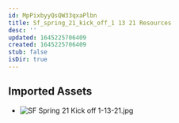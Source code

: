 ```yaml
---
id: MpPixbyyQsQW33qxaPlbn
title: Sf_spring_21_kick_off_1 13 21 Resources
desc: ''
updated: 1645225706409
created: 1645225706409
stub: false
isDir: true
---
```

## Imported Assets
- ![SF Spring 21 Kick off 1-13-21.jpg](/assets/sf-spring-21-kick-off-1-13-21.jpg)
